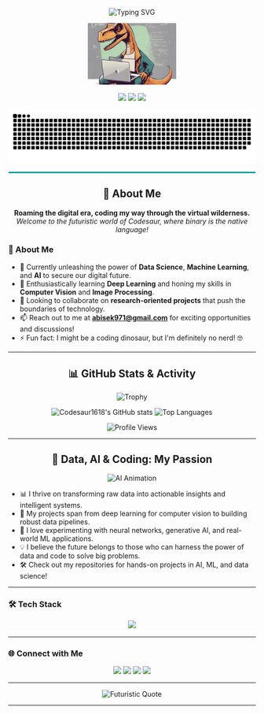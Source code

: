 
<!-- Futuristic, Animated, and Engaging GitHub Profile README for Codesaur1618 -->

<p align="center">
  <img src="https://readme-typing-svg.demolab.com?font=Orbitron&size=28&pause=1000&color=00F7FF&center=true&vCenter=true&width=800&lines=Welcome+to+Codesaur's+Futuristic+Lair!;AI+%7C+ML+%7C+Data+Science+%7C+Visionary;Let's+code+the+future+together+%F0%9F%A6%95" alt="Typing SVG" />
</p>

<p align="center">
  <img src="img.png" width="180" alt="Abisek Kamthan" />
</p>

<p align="center">
  <img src="https://img.shields.io/badge/AI%20POWERED-00F7FF?style=for-the-badge&logo=ai&logoColor=white"/>
  <img src="https://img.shields.io/badge/Futurist-1A1A2E?style=for-the-badge&logo=github&logoColor=00F7FF"/>
  <img src="https://img.shields.io/badge/Coding%20Dinosaur-%F0%9F%A6%95-00F7FF?style=for-the-badge"/>
</p>

<p align="center">
  <img src="https://github.com/Platane/snk/raw/output/github-contribution-grid-snake.svg" alt="3D Contribution Snake" />
</p>

<hr style="border: 1px solid #00F7FF; border-radius: 5px;">

<h2 align="center">🦕 About Me</h2>
<p align="center">
  <b>Roaming the digital era, coding my way through the virtual wilderness.</b><br>
  <i>Welcome to the futuristic world of Codesaur, where binary is the native language!</i>
</p>


### 🚀 About Me

- 🔭 Currently unleashing the power of **Data Science**, **Machine Learning**, and **AI** to secure our digital future.
- 🌱 Enthusiastically learning **Deep Learning** and honing my skills in **Computer Vision** and **Image Processing**.
- 👯 Looking to collaborate on **research-oriented projects** that push the boundaries of technology.
- 📫 Reach out to me at **abisek971@gmail.com** for exciting opportunities and discussions!
- ⚡ Fun fact: I might be a coding dinosaur, but I'm definitely no nerd! 🤓

---

<h2 align="center">📊 GitHub Stats & Activity</h2>

<p align="center">
  <img src="https://github-profile-trophy.vercel.app/?username=Codesaur1618&theme=radical&margin-w=4" alt="Trophy" />
</p>
<p align="center">
  <img src="https://github-readme-stats.vercel.app/api?username=Codesaur1618&show_icons=true&theme=radical&hide_border=true" alt="Codesaur1618's GitHub stats" height="180"/>
  <img src="https://github-readme-stats.vercel.app/api/top-langs/?username=Codesaur1618&layout=compact&theme=radical&hide_border=true" alt="Top Languages" height="180"/>
</p>

<p align="center">
  <img src="https://komarev.com/ghpvc/?username=Codesaur1618&label=Profile%20views&color=00F7FF&style=flat" alt="Profile Views" />
</p>

---

<h2 align="center">🧬 Data, AI & Coding: My Passion</h2>

<p align="center">
  <img src="https://media.giphy.com/media/26tn33aiTi1jkl6H6/giphy.gif" width="300" alt="AI Animation"/>
</p>

- 📊 I thrive on transforming raw data into actionable insights and intelligent systems.
- 🤖 My projects span from deep learning for computer vision to building robust data pipelines.
- 🧠 I love experimenting with neural networks, generative AI, and real-world ML applications.
- 💡 I believe the future belongs to those who can harness the power of data and code to solve big problems.
- 🛠️ Check out my repositories for hands-on projects in AI, ML, and data science!

---

### 🛠️ Tech Stack

<p align="center">
  <img src="https://skillicons.dev/icons?i=python,react,js,html,css,flask,git,linux,mongodb,mysql,opencv,pytorch,tensorflow&theme=dark" />
</p>

---

### 🌐 Connect with Me

<p align="center">
  <a href="https://instagram.com/abisk.init"><img src="https://img.shields.io/badge/Instagram-E4405F?style=for-the-badge&logo=instagram&logoColor=white"/></a>
  <a href="https://linkedin.com/in/abisek-kamthan-846b10243"><img src="https://img.shields.io/badge/LinkedIn-0077B5?style=for-the-badge&logo=linkedin&logoColor=white"/></a>
  <a href="https://kaggle.com/abisekkamthan"><img src="https://img.shields.io/badge/Kaggle-20BEFF?style=for-the-badge&logo=kaggle&logoColor=white"/></a>
  <a href="https://discord.gg/jakbuftc#1141"><img src="https://img.shields.io/badge/Discord-5865F2?style=for-the-badge&logo=discord&logoColor=white"/></a>
</p>

---

<p align="center">
  <img src="https://readme-typing-svg.demolab.com?font=Orbitron&size=24&pause=1000&color=00F7FF&center=true&vCenter=true&width=800&lines=The+future+is+written+in+code..." alt="Futuristic Quote" />
</p>

---

<!-- For more inspiration, check out: https://github.com/abhisheknaiidu/awesome-github-profile-readme -->

